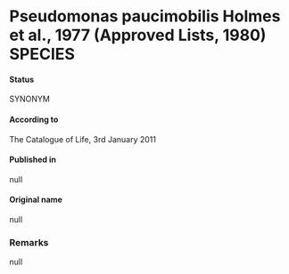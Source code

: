 Pseudomonas paucimobilis Holmes et al., 1977 (Approved Lists, 1980) SPECIES
=======

#### Status
SYNONYM

#### According to
The Catalogue of Life, 3rd January 2011

#### Published in
null

#### Original name
null

### Remarks
null